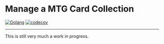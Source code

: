 # Manage a MTG Card Collection

[![Golang](https://github.com/maddiesch/collector/actions/workflows/golang.yml/badge.svg)](https://github.com/maddiesch/collector/actions/workflows/golang.yml) [![codecov](https://codecov.io/gh/maddiesch/collector/branch/main/graph/badge.svg?token=NS7YGPNH9Z)](https://codecov.io/gh/maddiesch/collector)

----

This is still very much a work in progress.
